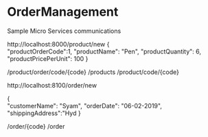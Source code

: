 # OrderManagement
Sample Micro Services communications

http://localhost:8000/product/new
{        
		"productOrderCode":1,
        "productName": "Pen",
        "productQuantity": 6,
		"productPricePerUnit": 100
}

/product/order/code/{code}
/products
/product/code/{code}



http://localhost:8100/order/new

{  
	"customerName": "Syam",
	"orderDate": "06-02-2019",
	"shippingAddress":"Hyd
}

/order/{code}
/order
